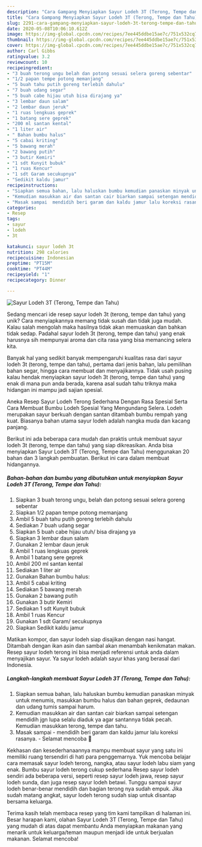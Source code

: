 ```yaml
---
description: "Cara Gampang Menyiapkan Sayur Lodeh 3T (Terong, Tempe dan Tahu) yang Bisa Manjain Lidah"
title: "Cara Gampang Menyiapkan Sayur Lodeh 3T (Terong, Tempe dan Tahu) yang Bisa Manjain Lidah"
slug: 2291-cara-gampang-menyiapkan-sayur-lodeh-3t-terong-tempe-dan-tahu-yang-bisa-manjain-lidah
date: 2020-05-08T10:06:10.612Z
image: https://img-global.cpcdn.com/recipes/7ee445ddbe15ae7c/751x532cq70/sayur-lodeh-3t-terong-tempe-dan-tahu-foto-resep-utama.jpg
thumbnail: https://img-global.cpcdn.com/recipes/7ee445ddbe15ae7c/751x532cq70/sayur-lodeh-3t-terong-tempe-dan-tahu-foto-resep-utama.jpg
cover: https://img-global.cpcdn.com/recipes/7ee445ddbe15ae7c/751x532cq70/sayur-lodeh-3t-terong-tempe-dan-tahu-foto-resep-utama.jpg
author: Carl Gibbs
ratingvalue: 3.2
reviewcount: 10
recipeingredient:
- "3 buah terong ungu belah dan potong sesuai selera goreng sebentar"
- "1/2 papan tempe potong memanjang"
- "5 buah tahu putih goreng terlebih dahulu"
- "7 buah udang segar"
- "5 buah cabe hijau utuh bisa dirajang ya"
- "3 lembar daun salam"
- "2 lembar daun jeruk"
- "1 ruas lengkuas geprek"
- "1 batang sere geprek"
- "200 ml santan kental"
- "1 liter air"
- " Bahan bumbu halus"
- "5 cabai kriting"
- "5 bawang merah"
- "2 bawang putih"
- "3 butir Kemiri"
- "1 sdt Kunyit bubuk"
- "1 ruas Kencur"
- "1 sdt Garam secukupnya"
- "Sedikit kaldu jamur"
recipeinstructions:
- "Siapkan semua bahan, lalu haluskan bumbu kemudian panaskan minyak untuk menumis, masukkan bumbu halus dan bahan geprek, dedaunan dan udang tumis sampai harum."
- "Kemudian masukkan air dan santan cair biarkan sampai setengan mendidih jgn lupa selalu diaduk ya agar santannya tidak pecah. Kemudian masukkan terong, tempe dan tahu."
- "Masak sampai  mendidih beri garam dan kaldu jamur lalu koreksi rasanya.  Selamat mencoba 🥰"
categories:
- Resep
tags:
- sayur
- lodeh
- 3t

katakunci: sayur lodeh 3t 
nutrition: 298 calories
recipecuisine: Indonesian
preptime: "PT15M"
cooktime: "PT44M"
recipeyield: "1"
recipecategory: Dinner

---
```



![Sayur Lodeh 3T (Terong, Tempe dan Tahu)](https://img-global.cpcdn.com/recipes/7ee445ddbe15ae7c/751x532cq70/sayur-lodeh-3t-terong-tempe-dan-tahu-foto-resep-utama.jpg)

Sedang mencari ide resep sayur lodeh 3t (terong, tempe dan tahu) yang unik? Cara menyiapkannya memang tidak susah dan tidak juga mudah. Kalau salah mengolah maka hasilnya tidak akan memuaskan dan bahkan tidak sedap. Padahal sayur lodeh 3t (terong, tempe dan tahu) yang enak harusnya sih mempunyai aroma dan cita rasa yang bisa memancing selera kita.

Banyak hal yang sedikit banyak mempengaruhi kualitas rasa dari sayur lodeh 3t (terong, tempe dan tahu), pertama dari jenis bahan, lalu pemilihan bahan segar, hingga cara membuat dan menyajikannya. Tidak usah pusing kalau hendak menyiapkan sayur lodeh 3t (terong, tempe dan tahu) yang enak di mana pun anda berada, karena asal sudah tahu triknya maka hidangan ini mampu jadi sajian spesial.

Aneka Resep Sayur Lodeh Terong Sederhana Dengan Rasa Spesial Serta Cara Membuat Bumbu Lodeh Spesial Yang Mengundang Selera. Lodeh merupakan sayur berkuah dengan santan ditambah bumbu rempah yang kuat. Biasanya bahan utama sayur lodeh adalah nangka muda dan kacang panjang.


Berikut ini ada beberapa cara mudah dan praktis untuk membuat sayur lodeh 3t (terong, tempe dan tahu) yang siap dikreasikan. Anda bisa menyiapkan Sayur Lodeh 3T (Terong, Tempe dan Tahu) menggunakan 20 bahan dan 3 langkah pembuatan. Berikut ini cara dalam membuat hidangannya.

<!--inarticleads1-->

##### Bahan-bahan dan bumbu yang dibutuhkan untuk menyiapkan Sayur Lodeh 3T (Terong, Tempe dan Tahu):

1. Siapkan 3 buah terong ungu, belah dan potong sesuai selera goreng sebentar
1. Siapkan 1/2 papan tempe potong memanjang
1. Ambil 5 buah tahu putih goreng terlebih dahulu
1. Sediakan 7 buah udang segar
1. Siapkan 5 buah cabe hijau utuh/ bisa dirajang ya
1. Siapkan 3 lembar daun salam
1. Gunakan 2 lembar daun jeruk
1. Ambil 1 ruas lengkuas geprek
1. Ambil 1 batang sere geprek
1. Ambil 200 ml santan kental
1. Sediakan 1 liter air
1. Gunakan  Bahan bumbu halus:
1. Ambil 5 cabai kriting
1. Sediakan 5 bawang merah
1. Gunakan 2 bawang putih
1. Gunakan 3 butir Kemiri
1. Sediakan 1 sdt Kunyit bubuk
1. Ambil 1 ruas Kencur
1. Gunakan 1 sdt Garam/ secukupnya
1. Siapkan Sedikit kaldu jamur


Matikan kompor, dan sayur lodeh siap disajikan dengan nasi hangat. Ditambah dengan ikan asin dan sambal akan menambah kenikmatan makan. Resep sayur lodeh terong ini bisa menjadi referensi untuk anda dalam menyajikan sayur. Ya sayur lodeh adalah sayur khas yang berasal dari Indonesia. 

<!--inarticleads2-->

##### Langkah-langkah membuat Sayur Lodeh 3T (Terong, Tempe dan Tahu):

1. Siapkan semua bahan, lalu haluskan bumbu kemudian panaskan minyak untuk menumis, masukkan bumbu halus dan bahan geprek, dedaunan dan udang tumis sampai harum.
1. Kemudian masukkan air dan santan cair biarkan sampai setengan mendidih jgn lupa selalu diaduk ya agar santannya tidak pecah. Kemudian masukkan terong, tempe dan tahu.
1. Masak sampai  - mendidih beri garam dan kaldu jamur lalu koreksi rasanya.  - Selamat mencoba 🥰


Kekhasan dan kesederhanaannya mampu membuat sayur yang satu ini memiliki ruang tersendiri di hati para penggemarnya. Yuk mencoba belajar cara memasak sayur lodeh terong, nangka, atau sayur lodeh labu siam yang enak. Bumbu sayur lodeh terong cukup sederhana Resep sayur lodeh sendiri ada beberapa versi, seperti resep sayur lodeh jawa, resep sayur lodeh sunda, dan juga resep sayur lodeh betawi. Tunggu sampai sayur lodeh benar-benar mendidih dan bagian terong nya sudah empuk. Jika sudah matang angkat, sayur lodeh terong sudah siap untuk disantap bersama keluarga. 

Terima kasih telah membaca resep yang tim kami tampilkan di halaman ini. Besar harapan kami, olahan Sayur Lodeh 3T (Terong, Tempe dan Tahu) yang mudah di atas dapat membantu Anda menyiapkan makanan yang menarik untuk keluarga/teman maupun menjadi ide untuk berjualan makanan. Selamat mencoba!
